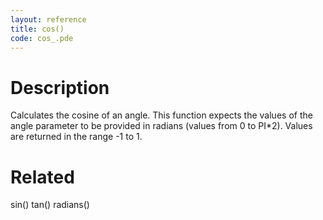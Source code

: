 ```yaml
---
layout: reference
title: cos()
code: cos_.pde
---
```


# Description

Calculates the cosine of an angle. This function expects the values of the angle parameter to be provided in radians (values from 0 to PI*2). Values are returned in the range -1 to 1.

# Related

sin()
tan()
radians()

